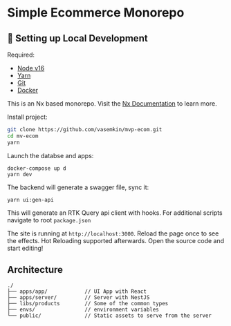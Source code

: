 # Simple Ecommerce Monorepo

## 🔧 Setting up Local Development

Required:

-   [Node v16](https://nodejs.org/download/release/latest-v16.x/)
-   [Yarn](https://classic.yarnpkg.com/en/docs/install/)
-   [Git](https://git-scm.com/downloads)
-   [Docker](https://www.docker.com/)

This is an Nx based monorepo.
Visit the [Nx Documentation](https://nx.dev) to learn more.

Install project:

```bash
git clone https://github.com/vasemkin/mvp-ecom.git
cd mv-ecom
yarn
```

Launch the databse and apps:

```
docker-compose up d
yarn dev

```

The backend will generate a swagger file, sync it:

```
yarn ui:gen-api
```

This will generate an RTK Query api client with hooks.
For additional scripts navigate to root `package.json`

The site is running at `http://localhost:3000`.
Reload the page once to see the effects. Hot Reloading supported afterwards.
Open the source code and start editing!

## Architecture

```
./
├── apps/app/            // UI App with React
├── apps/server/         // Server with NestJS
├── libs/products        // Some of the common types
├── envs/                // environment variables
└── public/              // Static assets to serve from the server
```
